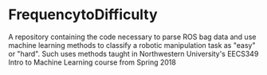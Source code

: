 # FrequencytoDifficulty
A repository containing the code necessary to parse ROS bag data and use machine learning methods to classify a robotic manipulation task as "easy" or "hard". Such uses methods taught in Northwestern University's EECS349 Intro to Machine Learning course from Spring 2018
